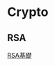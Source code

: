 <!-- TITLE: Crypto -->
<!-- SUBTITLE: A quick summary of Crypto -->

# Crypto

## RSA

[RSA基礎](/ctf/crypto/rsa)
